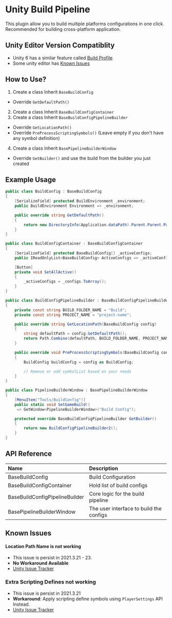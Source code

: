 # Unity Build Pipeline
This plugin allow you to build multiple platforms configurations in one click. Recommended for building cross-platform application.

## Unity Editor Version Compatiblity
- Unity 6 has a similar feature called [Build Profile](https://docs.unity3d.com/6000.0/Documentation/Manual/build-profiles.html)
- Some unity editor has [Known Issues](https://github.com/StinkySteak/builder-pipeline/edit/master/README.md#known-issues)

## How to Use?
1. Create a class Inherit `BaseBuildConfig`
  - Override `GetDefaultPath()`
2. Create a class Inherit `BaseBuildConfigContainer`
3. Create a class Inherit `BaseBuildConfigPipelineBuilder`
  - Override `GetLocationPath()`
  - Override `PreProcessScriptingSymbols()` (Leave empty if you don't have any symbol definition)
4. Create a class Inherit `BasePipelineBuilderWindow`
  - Override `GetBuilder()` and use the build from the builder you just created

## Example Usage
```cs
public class BuildConfig : BaseBuildConfig
{
    [SerializeField] protected BuildEnvironment _environment;
    public BuildEnvironment Environment => _environment;

    public override string GetDefaultPath()
    {
        return new DirectoryInfo(Application.dataPath).Parent.Parent.Parent.FullName;
    }
}
```

```cs
public class BuildConfigContainer : BaseBuildConfigContainer
{
    [SerializeField] protected BaseBuildConfig[] _activeConfigs;
    public IReadOnlyList<BaseBuildConfig> ActiveConfigs => _activeConfigs;

    [Button]
    private void SetAllActive()
    {
        _activeConfigs = _configs.ToArray();
    }
}
```

```cs
public class BuildConfigPipelineBuilder : BaseBuildConfigPipelineBuilder
{
    private const string BUILD_FOLDER_NAME = "Build";
    private const string PROJECT_NAME = "project-name";

    public override string GetLocationPath(BaseBuildConfig config)
    {
        string defaultPath = config.GetDefaultPath();
        return Path.Combine(defaultPath, BUILD_FOLDER_NAME, PROJECT_NAME, config.FolderName);
    }

    public override void PreProcessScriptingSymbols(BaseBuildConfig config, in List<string> symbolList)
    {
        BuildConfig buildConfig = config as BuildConfig;

        // Remove or add symbolList based on your needs
    }
}
```

```cs
public class PipelineBuilderWindow : BasePipelineBuilderWindow
{
    [MenuItem("Tools/BuildConfig")]
    public static void SetGameBuild()
     => GetWindow<PipelineBuilderWindow>("Build Config");

    protected override BaseBuildConfigPipelineBuilder GetBuilder()
    {
        return new BuildConfigPipelineBuilder2();
    }
}
```

 
## API Reference
| Name | Description     | 
| :-------- | :------- | 
| BaseBuildConfig | Build Configuration | 
| BaseBuildConfigContainer | Hold list of build configs | 
| BaseBuildConfigPipelineBuilder | Core logic for the build pipeline | 
| BasePipelineBuilderWindow | The user interface to build the configs | 

## Known Issues
#### Location Path Name is not working
- This issue is persist in 2021.3.21 - 23. 
- **No Workaround Available**
- [Unity Issue Tracker](https://issuetracker.unity3d.com/issues/buildpipeline-dot-buildplayer-ignores-buildplayeroptions-dot-locationpathname-and-attempts-to-build-to-the-cached-folder)

### Extra Scripting Defines not working
- This issue is persist in 2021.3.21
- **Workaround**: Apply scripting define symbols using `PlayerSettings` API Instead.
- [Unity Issue Tracker](https://issuetracker.unity3d.com/issues/android-dll-with-define-constraint-included-in-buildplayeroptions-dot-extrascriptingdefines-is-not-included-in-build)

